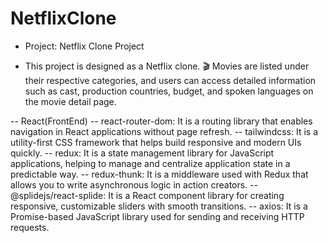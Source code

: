 # NetflixClone
- Project: Netflix Clone Project 

- This project is designed as a Netflix clone. 🎬 Movies are listed under their respective categories, and users can access detailed information such as cast, production countries, budget, and spoken languages on the movie detail page.

-- React(FrontEnd)
-- react-router-dom: It is a routing library that enables navigation in React applications without page refresh.
-- tailwindcss: It is a utility-first CSS framework that helps build responsive and modern UIs quickly. 
-- redux: It is a state management library for JavaScript applications, helping to manage and centralize application state in a predictable way.
-- redux-thunk: It is a middleware used with Redux that allows you to write asynchronous logic in action creators.
-- @splidejs/react-splide: It is a React component library for creating responsive, customizable sliders with smooth transitions.
-- axios: It is a Promise-based JavaScript library used for sending and receiving HTTP requests.
